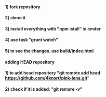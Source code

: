 #### 1) fork repository
#### 2) clone it
#### 3) install everything with "npm istall" in cmder
#### 4) use task "grunt watch"
#### 5) to see the changes, use build/index.html


#### adding HEAD repository
#### 1) to add head repository "git remote add head https://github.com/4knort/pink-lena.git"
#### 2) check if it is added: "git remore -v"
